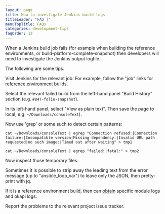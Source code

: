 ```yaml
---
layout: page
title: How to investigate Jenkins build logs
titleLeader: "FAQ |"
menuTopTitle: FAQs
categories: development-tips
faqOrder: 13
---
```


When a Jenkins build job fails (for example when building the reference environments, or build-platform-complete-snapshot) then developers will need to investigate the Jenkins output logfile.

The following are some tips.

Visit Jenkins for the relevant job. For example, follow the "job" links for [reference environment](/guides/automation/#reference-environments) builds.

Select the relevant failed build from the left-hand panel "Build History" section (e.g. `#847-folio-snapshot`).

In its left-hand panel, select "View as plain text". Then save the page to local, e.g. `~/Downloads/consoleText`).

Now use 'grep' or some such to detect certain patterns:

```shell
cat ~/Downloads/consoleText | egrep "Connection refused:|Connection failure:|Incompatible version|Missing dependency:|Invalid URL path requested|no such image:|Timed out after waiting" > tmp1
```

```shell
cat ~/Downloads/consoleText | egrep "failed:|fatal:" > tmp2
```

Now inspect those temporary files.

Sometimes it is possible to strip away the leading text from the error message (up to "ansible_loop_var") to leave only the JSON, then pretty-print with jq.

If it is a reference environment build, then can [obtain](/faqs/how-to-obtain-refenv-logs/) specific module logs and okapi logs.

Report the problems to the relevant project issue tracker.

